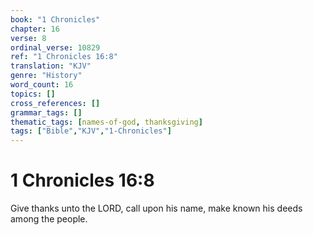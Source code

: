 ```yaml
---
book: "1 Chronicles"
chapter: 16
verse: 8
ordinal_verse: 10829
ref: "1 Chronicles 16:8"
translation: "KJV"
genre: "History"
word_count: 16
topics: []
cross_references: []
grammar_tags: []
thematic_tags: [names-of-god, thanksgiving]
tags: ["Bible","KJV","1-Chronicles"]
---
```


# 1 Chronicles 16:8

Give thanks unto the LORD, call upon his name, make known his deeds among the people.
